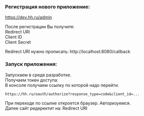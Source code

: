 ### Регистрация нового приложение:
https://dev.hh.ru/admin

После регистрации Вы получите:  
Redirect URI  
Client ID  
Client Secret

Redirect URI нужно прописать:
http://localhost:8080/callback


### Запуск приложения:
Запускаем в среде разработке.   
Получаем токен доступа:  
В консоле получаем ссылку по которой надо перейти.

```shell
https://hh.ru/oauth/authorize?response_type=code&client_id=...
```
При переходе по ссылке откроется браузер. Авторизуемся.  
Далее сайт редеректит на: Redirect URI